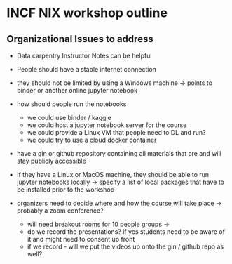 # INCF NIX workshop outline

## Organizational Issues to address 
- Data carpentry Instructor Notes can be helpful
- People should have a stable internet connection
- they should not be limited by using a Windows machine
  -> points to binder or another online jupyter notebook

- how should people run the notebooks
  - we could use binder / kaggle
  - we could host a jupyter notebook server for the course
  - we could provide a Linux VM that people need to DL and run?
  - we could try to use a cloud docker container

- have a gin or github repository containing all materials that are and will stay publicly accessible
- if they have a Linux or MacOS machine, they should be able to run jupyter notebooks locally
  -> specify a list of local packages that have to be installed prior to the workshop
- organizers need to decide where and how the course will take place
  -> probably a zoom conference?
  - will need breakout rooms for 10 people groups -> 
  - do we record the presentations? if yes students need to be aware of it and might need to consent up front
  - if we record - will we put the videos up onto the gin / github repo as well?
